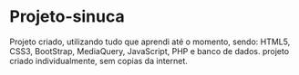 # Projeto-sinuca
 Projeto criado, utilizando tudo que aprendi até o momento, sendo: HTML5, CSS3, BootStrap, MediaQuery, JavaScript, PHP e banco de dados. projeto criado individualmente, sem copias da internet.
